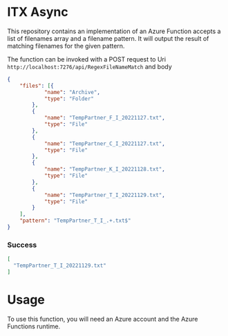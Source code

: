# ITX Async
This repository contains an implementation of an Azure Function accepts a list of filenames array and a filename pattern.
It will output the result of matching filenames for the given pattern.

The function can be invoked with a POST request to Uri ```http://localhost:7276/api/RegexFileNameMatch``` and body

```json
{
	"files": [{
			"name": "Archive",
			"type": "Folder"
		},
		{
			"name": "TempPartner_F_I_20221127.txt",
			"type": "File"
		},
		{
			"name": "TempPartner_C_I_20221127.txt",
			"type": "File"
		},
		{
			"name": "TempPartner_K_I_20221128.txt",
			"type": "File"
		},
		{
			"name": "TempPartner_T_I_20221129.txt",
			"type": "File"
		}
	],
	"pattern": "TempPartner_T_I_.+.txt$"
}
```

### Success

```json
[
  "TempPartner_T_I_20221129.txt"
]
```


# Usage
To use this function, you will need an Azure account and the Azure Functions runtime.

